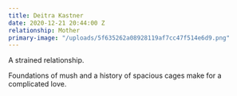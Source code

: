 ```yaml
---
title: Deitra Kastner
date: 2020-12-21 20:44:00 Z
relationship: Mother
primary-image: "/uploads/5f635262a08928119af7cc47f514e6d9.png"
---
```


A strained relationship.

Foundations of mush and a history of spacious cages make for a complicated love.